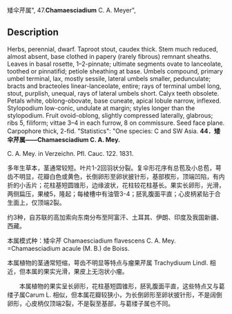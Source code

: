 矮伞芹属",
47.**Chamaesciadium** C. A. Meyer",

## Description
Herbs, perennial, dwarf. Taproot stout, caudex thick. Stem much reduced, almost absent, base clothed in papery (rarely fibrous) remnant sheaths. Leaves in basal rosette, 1–2-pinnate; ultimate segments ovate to lanceolate, toothed or pinnatifid; petiole sheathing at base. Umbels compound, primary umbel terminal, lax, mostly sessile, lateral umbels smaller, pedunculate; bracts and bracteoles linear-lanceolate, entire; rays of terminal umbel long, stout, purplish, unequal, rays of lateral umbels short. Calyx teeth obsolete. Petals white, oblong-obovate, base cuneate, apical lobule narrow, inflexed. Stylopodium low-conic, undulate at margin; styles longer than the stylopodium. Fruit ovoid-oblong, slightly compressed laterally, glabrous; ribs 5, filiform; vittae 3–4 in each furrow, 8 on commissure. Seed face plane. Carpophore thick, 2-fid.
  "Statistics": "One species: C and SW Asia.
**44．矮伞芹属——Chamaesciadium C. A. Mey.**

C. A. Mey. in Verzeichn. Pfl. Cauc. 122. 1831.

多年生草本，茎通常较短。叶片1-2回羽状分裂。复伞形花序有总苞及小总苞，萼齿不明显，花瓣白色或黄色，长倒卵形至卵状披针形，基部楔形，顶端凹陷，有内折的小舌片；花柱基短圆锥形，边缘波状，花柱较花柱基长。果实长卵形，光滑，两侧扁压，果棱5，隆起；每棱槽中有油管3-4；胚乳腹面平直；心皮柄紧贴于合生面上，仅顶端2裂。

约3种，自苏联的高加索向东南分布至阿富汗、土耳其、伊朗、印度及我国新疆、西藏。

本属模式种：矮伞芹 Chamaesciadium flavescens C. A. Mey. =Chamaesciadium acaule (M. B.) de Boiss.

本属植物的茎通常短缩，萼齿不明显等特点与瘤果芹属 Trachydiuum Lindl. 相近，但本属的果实光滑，果皮上无泡状小瘤。
<p style='text-indent:28px'>本属植物的果实呈长卵形，花柱基短圆锥形，胚乳腹面平直，这些特点又与葛缕子属Carum L. 相似，但本属花瓣较狭小，为长倒卵形至卵状披针形，不是阔倒卵形，心皮柄仅顶端2裂，不是裂至基部，与葛缕子属也不同。
